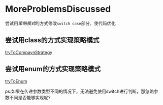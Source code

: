 # MoreProblemsDiscussed
尝试用*策略模式*的方式修改`switch case`部分，使代码优化

## 尝试用class的方式实现策略模式
[tryToCompaynStrategy](https://github.com/ArchGeass/MoreProblemsDiscussed/blob/run-with-Strategy-Pattern/src/test/java/org/github/geass/service/ComplexServiceTest.java)


## 尝试用enum的方式实现策略模式
[tryToEnum](https://github.com/ArchGeass/MoreProblemsDiscussed/blob/run-with-Strategy-Pattern/src/test/java/org/github/geass/service/ComplexServiceTest.java)

ps.如果在传递参数类型不同的情况下，无法避免使用switch进行判断，那忽略参数不同是否能够实现呢?
